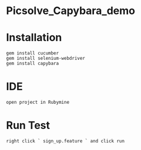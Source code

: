# Picsolve_Capybara_demo

# Installation

	gem install cucumber
	gem install selenium-webdriver
	gem install capybara
	
# IDE

	open project in Rubymine
	
# Run Test

	right click ` sign_up.feature ` and click run
